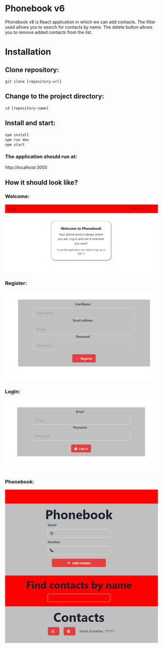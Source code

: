# Phonebook v6

Phonebook v8 is React application in which we can add contacts. The filter used allows you to search for contacts by name. The delete button allows you to remove added contacts from the list.

# Installation
## Clone repository:
```shell
git clone [repository-url]
```
## Change to the project directory:
```shell
cd [repository-name]

```
## Install and start:
```shell
npm install
npm run dev
npm start
```
### The application should run at:
http://localhost:3000

## How it should look like?
### Welcome:
![App look](./assets/welcome.png)

### Register:
![App look](./assets/register.png)

### LogIn:
![App look](./assets/login.png)

### Phonebook:
![App look](./assets/phonebook.png)